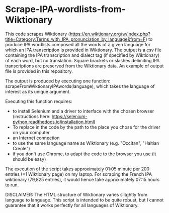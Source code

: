 # Scrape-IPA-wordlists-from-Wiktionary

This code scrapes Wiktionary (https://en.wiktionary.org/w/index.php?title=Category:Terms_with_IPA_pronunciation_by_language&from=F) to produce IPA wordlists composed all the words of a given language for which an IPA transcription is provided in Wiktionary. The output is a csv file containing the IPA transcription and dialect tag (if specified by Wiktionary) of each word, but no translation. Square brackets or slashes delimiting IPA transcriptions are preserved from the Wiktionary data. An example of output file is provided in this repository.

The output is produced by executing one function: scrapeFromWiktionaryIPAwords(language), which takes the language of interest as its unique argument.

Executing this function requires:
- to install Selenium and a driver to interface with the chosen browser (instructions here: https://selenium-python.readthedocs.io/installation.html)
- To replace <Path to driver> in the code by the path to the place you chose for the driver on your computer
- an Internet connection
- to use the same language name as Wiktionary (e.g. "Occitan", "Haitian Creole")
- if you don't use Chrome, to adapt the code to the browser you use (it should be easy)
  


The execution of the script takes approximately 01:05 minute per 200 entries (=1 Wiktionary page) on my laptop. For scraping the French IPA wiktionary (79,825 entries), it would hence take approximately 07:15 hours to run.

DISCLAIMER: The HTML structure of Wiktionary varies slitghtly from language to language. This script is intended to be quite robust, but I cannot guarantee that it works perfectly for all languages of Wiktionary.


